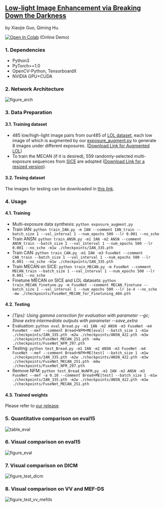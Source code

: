 ## [Low-light Image Enhancement via Breaking Down the Darkness](https://arxiv.org/abs/2111.15557)
by Xiaojie Guo, Qiming Hu.

[![Open In Colab](https://colab.research.google.com/assets/colab-badge.svg)](https://colab.research.google.com/github/mingcv/Bread/blob/main/bread_demo.ipynb) (Online Demo)

<!-- ![figure_tease](https://github.com/mingcv/Bread/blob/main/figures/figure_tease.png) --> 

### 1. Dependencies
* Python3
* PyTorch>=1.0
* OpenCV-Python, TensorboardX
* NVIDIA GPU+CUDA

### 2. Network Architecture
![figure_arch](https://github.com/mingcv/Bread/blob/main/figures/Bread_architecture_full.png)

### 3. Data Preparation

#### 3.1. Training dataset
* 485 low/high-light image pairs from our485 of [LOL dataset](https://daooshee.github.io/BMVC2018website/), each low image of which is augmented by our [exposure_augment.py](https://github.com/mingcv/Bread/blob/main/exposure_augment.py) to generate 8 images under different exposures. ([Download Link for Augmented LOL](https://drive.google.com/file/d/1gyX2kYJWuj3C00eobd49MjRuNbZ29dqN/view?usp=sharing))
* To train the MECAN (if it is desired), 559 randomly-selected multi-exposure sequences from [SICE](https://github.com/csjcai/SICE) are adopted ([Download Link for a resized version](https://drive.google.com/file/d/1OTNP-QJ3Nade5my04A2iYVTY77IQBEMf/view?usp=sharing)).

#### 3.2. Tesing dataset
The images for testing can be downloaded in [this link](https://github.com/mingcv/Bread/releases/download/checkpoints/data.zip).

<!-- * 15 low/high-light image pairs from eval15 of [LOL dataset](https://daooshee.github.io/BMVC2018website/).
* 44 low-light images from DICM.
* 8 low-light images from NPE.
* 24 low-light images from VV. -->

### 4. Usage

#### 4.1. Training 
* Multi-exposure data synthesis: ```python exposure_augment.py```
* Train IAN: ```python train_IAN.py -m IAN --comment IAN_train --batch_size 1 --val_interval 1 --num_epochs 500 --lr 0.001 --no_sche```
* Train ANSN: ```python train_ANSN.py -m1 IAN -m2 ANSN --comment ANSN_train --batch_size 1 --val_interval 1 --num_epochs 500 --lr 0.001 --no_sche -m1w ./checkpoints/IAN_335.pth```
* Train CAN: ```python train_CAN.py -m1 IAN -m3 FuseNet --comment CAN_train --batch_size 1 --val_interval 1 --num_epochs 500 --lr 0.001 --no_sche -m1w ./checkpoints/IAN_335.pth```
* Train MECAN on SICE: ```python train_MECAN.py -m FuseNet --comment MECAN_train --batch_size 1 --val_interval 1 --num_epochs 500 --lr 0.001 --no_sche```
* Finetune MECAN on SICE and LOL datasets:  ```python train_MECAN_finetune.py -m FuseNet --comment MECAN_finetune --batch_size 1 --val_interval 1 --num_epochs 500 --lr 1e-4 --no_sche -mw ./checkpoints/FuseNet_MECAN_for_Finetuning_404.pth```

#### 4.2. Testing 
* *\[Tips\]: Using gamma correction for evaluation with parameter --gc; Show extra intermediate outputs with parameter --save_extra*
* Evaluation: ```python eval_Bread.py -m1 IAN -m2 ANSN -m3 FuseNet -m4 FuseNet --mef --comment Bread+NFM+ME[eval] --batch_size 1 -m1w ./checkpoints/IAN_335.pth -m2w ./checkpoints/ANSN_422.pth -m3w ./checkpoints/FuseNet_MECAN_251.pth -m4w ./checkpoints/FuseNet_NFM_297.pth```
* Testing: ```python test_Bread.py -m1 IAN -m2 ANSN -m3 FuseNet -m4 FuseNet --mef --comment Bread+NFM+ME[test] --batch_size 1 -m1w ./checkpoints/IAN_335.pth -m2w ./checkpoints/ANSN_422.pth -m3w ./checkpoints/FuseNet_MECAN_251.pth -m4w ./checkpoints/FuseNet_NFM_297.pth```
* Remove NFM: ```python test_Bread_NoNFM.py -m1 IAN -m2 ANSN -m3 FuseNet --mef -a 0.10 --comment Bread+ME[test] --batch_size 1 -m1w ./checkpoints/IAN_335.pth -m2w ./checkpoints/ANSN_422.pth -m3w ./checkpoints/FuseNet_MECAN_251.pth```

#### 4.3. Trained weights
Please refer to [our release](https://github.com/mingcv/Bread/releases/tag/checkpoints). 

### 5. Quantitative comparison on eval15
![table_eval](https://github.com/mingcv/Bread/blob/main/figures/table_eval.png)

### 6. Visual comparison on eval15
![figure_eval](https://github.com/mingcv/Bread/blob/main/figures/figure_eval.png)

### 7. Visual comparison on DICM
![figure_test_dicm](https://github.com/mingcv/Bread/blob/main/figures/figure_test_dicm.png)

### 8. Visual comparison on VV and MEF-DS
![figure_test_vv_mefds](https://github.com/mingcv/Bread/blob/main/figures/figure_test_vv_mefds.png)
